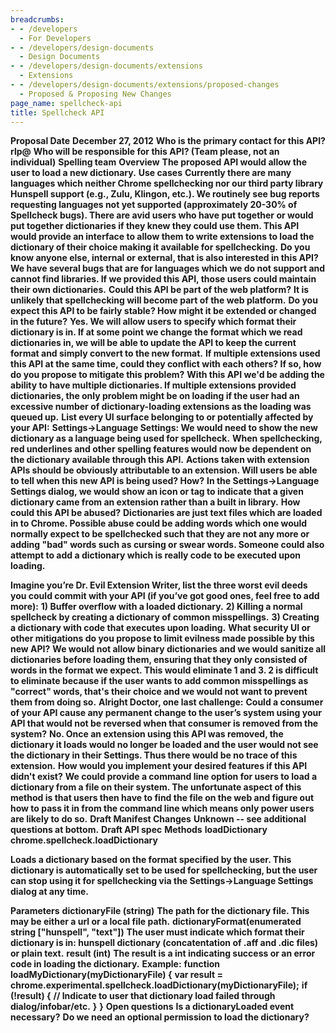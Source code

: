 ```yaml
---
breadcrumbs:
- - /developers
  - For Developers
- - /developers/design-documents
  - Design Documents
- - /developers/design-documents/extensions
  - Extensions
- - /developers/design-documents/extensions/proposed-changes
  - Proposed & Proposing New Changes
page_name: spellcheck-api
title: Spellcheck API
---
```


**Proposal Date**
**December 27, 2012**
**Who is the primary contact for this API?**
**rlp@**
**Who will be responsible for this API? (Team please, not an individual)**
**Spelling team**
**Overview**
**The proposed API would allow the user to load a new dictionary.**
**Use cases**
**Currently there are many languages which neither Chrome spellchecking nor our third party library Hunspell support (e.g., Zulu, Klingon, etc.). We routinely see bug reports requesting languages not yet supported (approximately 20-30% of Spellcheck bugs). There are avid users who have put together or would put together dictionaries if they knew they could use them. This API would provide an interface to allow them to write extensions to load the dictionary of their choice making it available for spellchecking.**
**Do you know anyone else, internal or external, that is also interested in this API?**
**We have several bugs that are for languages which we do not support and cannot find libraries. If we provided this API, those users could maintain their own dictionaries.**
**Could this API be part of the web platform?**
**It is unlikely that spellchecking will become part of the web platform.**
**Do you expect this API to be fairly stable? How might it be extended or changed in the future?**
**Yes. We will allow users to specify which format their dictionary is in. If at some point we change the format which we read dictionaries in, we will be able to update the API to keep the current format and simply convert to the new format.**
**If multiple extensions used this API at the same time, could they conflict with each others? If so, how do you propose to mitigate this problem?**
**With this API we'd be adding the ability to have multiple dictionaries. If multiple extensions provided dictionaries, the only problem might be on loading if the user had an excessive number of dictionary-loading extensions as the loading was queued up.**
**List every UI surface belonging to or potentially affected by your API:**
**Settings-&gt;Language Settings: We would need to show the new dictionary as a language being used for spellcheck.**
**When spellchecking, red underlines and other spelling features would now be dependent on the dictionary available through this API.**
**Actions taken with extension APIs should be obviously attributable to an extension. Will users be able to tell when this new API is being used? How?**
**In the Settings-&gt;Language Settings dialog, we would show an icon or tag to indicate that a given dictionary came from an extension rather than a built in library.**
**How could this API be abused?**
**Dictionaries are just text files which are loaded in to Chrome. Possible abuse
could be adding words which one would normally expect to be spellchecked such
that they are not any more or adding "bad" words such as cursing or swear words.
Someone could also attempt to add a dictionary which is really code to be
executed upon loading.**

**Imagine you’re Dr. Evil Extension Writer, list the three worst evil deeds you could commit with your API (if you’ve got good ones, feel free to add more):**
**1) Buffer overflow with a loaded dictionary.**
**2) Killing a normal spellcheck by creating a dictionary of common misspellings.**
**3) Creating a dictionary with code that executes upon loading.**
**What security UI or other mitigations do you propose to limit evilness made possible by this new API?**
**We would not allow binary dictionaries and we would sanitize all dictionaries before loading them, ensuring that they only consisted of words in the format we expect. This would eliminate 1 and 3. 2 is difficult to eliminate because if the user wants to add common misspellings as "correct" words, that's their choice and we would not want to prevent them from doing so.**
**Alright Doctor, one last challenge:**
**Could a consumer of your API cause any permanent change to the user’s system using your API that would not be reversed when that consumer is removed from the system?**
**No. Once an extension using this API was removed, the dictionary it loads would no longer be loaded and the user would not see the dictionary in their Settings. Thus there would be no trace of this extension.**
**How would you implement your desired features if this API didn't exist?**
**We could provide a command line option for users to load a dictionary from a file on their system. The unfortunate aspect of this method is that users then have to find the file on the web and figure out how to pass it in from the command line which means only power users are likely to do so.**
**Draft Manifest Changes**
**Unknown -- see additional questions at bottom.**
**Draft API spec**
**Methods**
**loadDictionary**
**chrome.spellcheck.loadDictionary**

**Loads a dictionary based on the format specified by the user. This dictionary is automatically set to be used for spellchecking, but the user can stop using it for spellchecking via the Settings-&gt;Language Settings dialog at any time.**

**Parameters**
**dictionaryFile (string)**
**The path for the dictionary file. This may be either a url or a local file path.**
**dictionaryFormat(enumerated string \["hunspell", "text"\])**
**The user must indicate which format their dictionary is in: hunspell dictionary (concatentation of .aff and .dic files) or plain text.**
**result (int)**
**The result is a int indicating success or an error code in loading the dictionary.**
**Example:**
**function loadMyDictionary(myDictionaryFile) {**
**var result = chrome.experimental.spellcheck.loadDictionary(myDictionaryFile);**
**if (!result) {**
**// Indicate to user that dictionary load failed through dialog/infobar/etc.**
**}**
**}**
**Open questions**
**Is a dictionaryLoaded event necessary?**
**Do we need an optional permission to load the dictionary?**